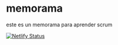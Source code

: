 # memorama

este es un memorama para aprender scrum

[![Netlify Status](https://api.netlify.com/api/v1/badges/bb6ea483-7ef7-4464-8d3f-14e7f557da87/deploy-status)](https://app.netlify.com/sites/memorama-scrum/deploys)
